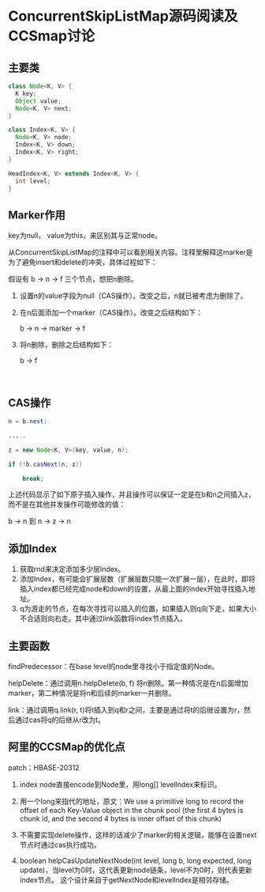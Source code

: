 # ConcurrentSkipListMap源码阅读及CCSmap讨论



## 主要类

```java
class Node<K, V> {
  K key;
  Object value;
  Node<K, V> next;
}

class Index<K, V> {
  Node<K, V> node;
  Index<K, V> down;
  Index<K, V> right;
}

HeadIndex<K, V> extends Index<K, V> {
  int level;
}
```



## Marker作用

key为null， value为this，来区别其与正常node。

从ConcurrentSkipListMap的注释中可以看到相关内容。注释里解释这marker是为了避免insert和delete的冲突，具体过程如下：

假设有 b -> n -> f 三个节点，想把n删除。

1. 设置n的value字段为null（CAS操作）。改变之后，n就已被考虑为删除了。

2. 在n后面添加一个marker（CAS操作）。改变之后结构如下：

   b -> n -> marker -> f 

3. 将n删除，删除之后结构如下：

   b  -> f 

   ​

## CAS操作

```java
n = b.next;

.....

z = new Node<K, V>(key, value, n);

if (!b.casNext(n, z))

	break;

```

上述代码显示了如下原子插入操作，并且操作可以保证一定是在b和n之间插入z，而不是在其他并发操作可能修改的值：

b -> n 到 n -> z -> n



## 添加Index

1. 获取rnd来决定添加多少层Index。
2. 添加Index，有可能会扩展层数（扩展层数只能一次扩展一层），在此时，即将插入index都已经完成node和down的设置，从最上面的index开始寻找插入地址。
3. q为游走的节点，在每次寻找可以插入的位置，如果插入则q向下走，如果大小不合适则向右走。其中通过link函数将index节点插入。



## 主要函数

findPredecessor：在base level的node里寻找小于指定值的Node。

helpDelete：通过调用n.helpDelete(b, f) 将n删除。第一种情况是在n后面增加marker，第二种情况是将n和后续的marker一并删除。

link：通过调用q.link(r, t)将t插入到q和r之间，主要是通过将t的后继设置为r，然后通过cas将q的后继从r改为t。



## 阿里的CCSMap的优化点

patch：HBASE-20312

1. index node直接encode到Node里，用long[] levelIndex来标识。

2. 用一个long来指代的地址，原文：We use a primitive long to record the offset of each Key-Value object in
   the chunk pool (the first 4 bytes is chunk id, and the second 4 bytes is
   inner offset of this chunk)

3. 不需要实现delete操作，这样的话减少了marker的相关逻辑，能够在设置next节点时通过cas执行成功。

4. boolean helpCasUpdateNextNode(int level, long b, long expected, long update)，当level为0时，这代表更新node链条，level不为0时，则代表更新index节点。 这个设计来自于getNextNode和levelIndex是相邻存储。

   ​

